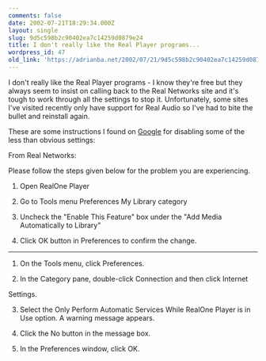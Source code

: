```yaml
---
comments: false
date: 2002-07-21T18:29:34.000Z
layout: single
slug: 9d5c598b2c90402ea7c14259d0879e24
title: I don't really like the Real Player programs...
wordpress_id: 47
old_link: 'https://adrianba.net/2002/07/21/9d5c598b2c90402ea7c14259d0879e24/'
---
```

I don't really like the Real Player programs - I know they're
free but they always seem to insist on calling back to the Real
Networks site and it's tough to work through all the settings to
stop it. Unfortunately, some sites I've visited recently only have
support for Real Audio so I've had to bite the bullet and reinstall
again.

These are some instructions I found on
[
Google](http://groups.google.co.uk/groups?hl=en&lr=&ie=UTF-8&selm=HrQC8.552%24Nt3.65133%40newsread2.prod.itd.earthlink.net) for disabling some of the less than obvious
settings:

From Real Networks:  
  

Please follow the steps given below for the problem you are
experiencing.  
  

1. Open RealOne Player  

2. Go to Tools menu Preferences My Library category  

3. Uncheck the "Enable This Feature" box under the "Add Media
Automatically to Library"  

4. Click OK button in Preferences to confirm the change.  
  

---------  
  

1. On the Tools menu, click Preferences.  

2. In the Category pane, double-click Connection and then click
Internet  

Settings.  

3. Select the Only Perform Automatic Services While RealOne Player
is in Use option. A warning message appears.  

4. Click the No button in the message box.  

5. In the Preferences window, click OK.
